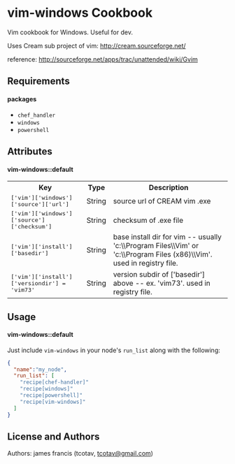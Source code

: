 vim-windows Cookbook
====================
Vim cookbook for Windows.  Useful for dev.

Uses Cream sub project of vim: http://cream.sourceforge.net/

reference: http://sourceforge.net/apps/trac/unattended/wiki/Gvim

Requirements
------------
#### packages
- `chef_handler`
- `windows`
- `powershell`

Attributes
----------
#### vim-windows::default
<table>
  <tr>
    <th>Key</th>
    <th>Type</th>
    <th>Description</th>
  </tr>
  <tr>
    <td><tt>['vim']['windows']['source']['url']</tt></td>
    <td>String</td>
    <td>source url of CREAM vim .exe</td>
  </tr>
  <tr>
    <td><tt>['vim']['windows']['source']['checksum']</tt></td>
    <td>String</td>
    <td>checksum of .exe file</td>
  </tr>
  <tr>
    <td><tt>['vim']['install']['basedir']</tt></td>
    <td>String</td>
    <td>base install dir for vim -- usually 'c:\\Program Files\\Vim' or
'c:\\Program Files (x86)\\Vim'.  used in registry file.</td>
  </tr>
  <tr>
    <td><tt>['vim']['install']['versiondir'] = 'vim73' </tt></td>
    <td>String</td>
    <td>version subdir of ['basedir'] above -- ex. 'vim73'.  used in
registry file.</td>
  </tr>

</table>

Usage
-----
#### vim-windows::default
Just include `vim-windows` in your node's `run_list` along with the
following:

```json
{
  "name":"my_node",
  "run_list": [
    "recipe[chef-handler]"
    "recipe[windows]"
    "recipe[powershell]"
    "recipe[vim-windows]"
  ]
}
```

License and Authors
-------------------
Authors:  james francis (tcotav, tcotav@gmail.com)
